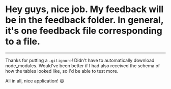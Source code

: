 # Hey guys, nice job. My feedback will be in the feedback folder. In general, it's one feedback file corresponding to a file.

---

Thanks for putting a `.gitignore`! Didn't have to automatically download node_modules.
Would've been better if I had also received the schema of how the tables looked like, so I'd be able to test more.

All in all, nice application! 😄

